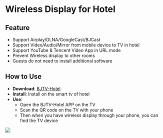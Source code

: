# Wireless Display for Hotel     

## Feature

* Support Airplay/DLNA/GoogleCast/BJCast      
* Support Video/Audio/Mirror from mobile device to TV in hotel    
* Support YouTube & Tencent Video App in URL mode
* Prevent Wireless display  to other rooms          
* Guests do not need to install additional software                                

## How to Use  

* **Download**: [BJTV-Hotel](https://github.com/WirelessPresentation/WirelessDisplay/releases/download/TV-Hotel/BJTV-Hotel-1.0.31.2-release.apk)
* **Install**:  Install on the smart tv of hotel          
* **Use**: 
  * Open the BJTV-Hotel APP on the TV              
  * Scan the QR code on the TV with your phone                    
  * Then when you have wireless display through your phone, you can find the TV device                



![](https://github.com/WirelessPresentation/WirelessDisplay/blob/main/zimg/BJTV-Hotel.png)
